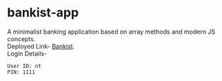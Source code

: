 # bankist-app
A minimalist banking application based on array methods and modern JS concepts.
<br>Deployed Link- <a href='https://noeltom787.github.io/omnifood-landing-page/' target='_blank'>Bankist</a>.
<br>Login Details-
```
User ID: nt
PIN: 1111
```
